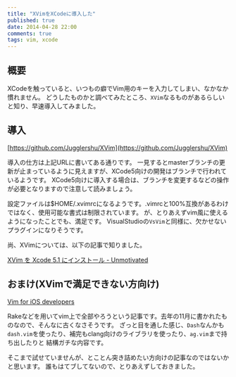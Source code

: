```yaml
---
title: "XVimをXCodeに導入した"
published: true
date: 2014-04-28 22:00
comments: true
tags: vim, xcode
---
```


## 概要

XCodeを触っていると、いつもの癖でVim用のキーを入力してしまい、なかなか慣れません。
どうしたものかと調べてみたところ、`XVim`なるものがあるらしいと知り、早速導入してみました。

## 導入

[https://github.com/Jugglershu/XVim](https://github.com/Jugglershu/XVim)

導入の仕方は上記URLに書いてある通りです。
一見するとmasterブランチの更新が止まっているように見えますが、XCode5向けの開発はブランチで行われているようです。
XCode5向けに導入する場合は、ブランチを変更するなどの操作が必要となりますので注意して読みましょう。

設定ファイルは$HOME/.xvimrcになるようです。.vimrcと100%互換があるわけではなく、使用可能な書式は制限されています。
が、とりあえずvim風に使えるようになったことでも、満足です。
VisualStudioの`VsVim`と同様に、欠かせないプラグインになりそうです。

尚、XVimについては、以下の記事で知りました。

[XVim を Xcode 5.1 にインストール - Unmotivated](http://blog.lciel.jp/blog/2014/03/17/installation-of-xvim/)

## おまけ(XVimで満足できない方向け)

[Vim for iOS developers](http://ap4y.github.io/2013/11/10/vim-for-ios-developers.html)

Rakeなどを用いてvim上で全部やろうという記事です。去年の11月に書かれたものなので、そんなに古くなさそうです。
ざっと目を通した感じ、`Dash`なんかも`dash.vim`を使ったり、補完もclang向けのライブラリを使ったり、`ag.vim`まで持ち出したりと
結構ガチな内容です。

そこまで試せていませんが、とことん突き詰めたい方向けの記事なのではないかと思います。
誰もはてブしてないので、とりあえずしておきました。
